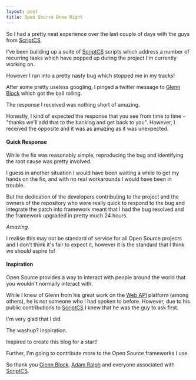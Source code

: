 ```yaml
---
layout: post
title: Open Source Done Right
---
```


So I had a pretty neat experience over the last couple of days with the guys from [ScriptCS](https://github.com/scriptcs/scriptcs).

I've been building up a suite of [ScriptCS](https://github.com/scriptcs/scriptcs) scripts which address a number of recurring tasks which have popped up during the project I'm currently working on.

However I ran into a pretty nasty bug which stopped me in my tracks!

After some pretty useless googling, I pinged a twitter message to [Glenn Block](www.twitter.com/gblock) which got the ball rolling.

The response I received was nothing short of amazing.  

Honestly, I kind of expected the response that you see from time to time - "thanks we'll add that to the backlog and get back to you".  However, I received the opposite and it was as amazing as it was unexpected.

#### Quick Response

While the fix was reasonably simple, reproducing the bug and identifying the root cause was pretty involved.  

I guess in another situation I would have been waiting a while to get my hands on the fix, and with no real workarounds I would have been in trouble.

But the dedication of the developers contributing to the project and the owners of the repository who were really quick to respond to the bug and integrate the patch into framework meant that I had the bug resolved and the framework upgraded in pretty much 24 hours.

_Amazing._

I realise this may not be standard of service for all Open Source projects and I don't think it's fair to expect it, however it is the standard that I think we should aspire to!

#### Inspiration

Open Source provides a way to interact with people around the world that you wouldn't normally interact with.  

While I knew of Glenn from his great work on the [Web API](www.asp.net/web-api) platform (among others), he is not someone who I had spoken to before.  However, due to his public contributions to [ScriptCS](https://github.com/scriptcs/scriptcs) I knew that he was the guy to ask first.

I'm very glad that I did.

The washup? Inspiration.

Inspired to create this blog for a start!

Further, I'm going to contribute more to the Open Source frameworks I use.

So thank you [Glenn Block](www.twitter.com/gblock), [Adam Ralph](www.twitter.com/adamralph) and everyone associated with [ScriptCS](https://github.com/scriptcs/scriptcs).